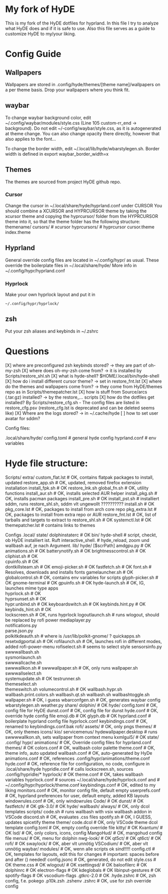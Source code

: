 # My fork of HyDE

This is my fork of the HyDE dotfiles for hyprland. In this file I try to analyze what HyDE does and if it is safe to use. Also this file serves as a guide to customize HyDE to my/your liking.

# Config Guide

## Wallpapers

Wallpapers are stored in .config/hyde/themes/[theme name]/wallpapers on a per theme basis. Drop your wallpapers where you think fit.

## waybar

To change waybar background color, edit ~/.config/waybar/modules/style.css (Line 105 custom-rr_end -> background). Do not edit ~/-config/waybar/style.css, as it is autogenerated at theme change.
You can also change opacity there directly, however that also applies to the font...

To change the border width, edit ~/.local/lib/hyde/wbarstylegen.sh. Border width is defined in export waybar_border_width=x

## Themes

The themes are sourced from project HyDE github repo.

### Cursor

Change the cursor in ~/.local/share/hyde/hyprland.conf under CURSOR
You should combine a XCURSOR and HYPRCURSOR theme by taking the xcursor theme and copying the hyprcursor/ folder from the HYPRCURSOR theme into it, so that the theme folder has the following structure:
    themename/
        cursors/ # xcursor
        hyprcursors/ # hyprcursor
        cursor.theme
        index.theme

## Hyprland

General override config files are located in ~/.config/hypr/ as usual. These override the boilerplate files in ~/.local/share/hyde/ 
More info in ~/.config/hypr/hyprland.conf

### Hyprlock

Make your own hyprlock layout and put it in

    ~/.config/hypr/hyprlock/

## zsh

Put your zsh aliases and keybinds in ~/.zshrc


# Questions

[X] where are preconfigured zsh keybinds stored? -> they are part of oh-my-zsh
[X] where does oh-my-zsh come from? -> it is installed by Scripts/restore_shl.sh
[X] what is hyde-shell? $HOME/.local/bin/hyde-shell
[X] how do i install different cursor theme? -> set in restore_fnt.lst
[X] where do the themes and wallpapers come from? -> they come from HyDE/themes repo as in Scripts/themepatcher.lst
[X] how is stuff from Source/arcs (.tar.gz) installed? -> by the restore_... scripts
[X] how do the dotfiles get installed? By Scripts/restore_cfg.sh
    - The config files are listed in restore_cfg.psv (restore_cfg.lst is deprecated and can be deleted seems like)
[X] Where are the logs stored? -> in ~/.cache/hyde
[ ] how to set user avatar for sddm?



Config files:

.local/share/hyde/
    config.toml # general hyde config
    hyprland.conf # env variables

# Hyde file structure:

Scripts/
    extra/
        custom_flat.lst # OK, contains flatpak packages to install, updated
        restore_app.sh # OK, updated, removed firefox extension installation
        install_fpk.sh # OK
        restore_lnk.sh
    global_fn.sh # OK, utility functions
    install_aur.sh # OK, installs selected AUR helper
    install_pkg.sh # OK, installs pacman packages
    install_pre.sh # OK
    install_pst.sh # installiert sddm, runs restore_shl.sh, sddm vlt ungewollt ??????????
    install.sh # OK
    pkg_core.lst # OK, packages to install from arch core repo
    pkg_extra.lst # OK, packages to install from extra repo or AUR
    restore_fnt.lst # OK, list of tarballs and targets to extract to
    restore_shl.sh # OK
    systemctl.lst # OK
    themepatcher.lst # contains links to themes
    
Configs
    .local/
        state/
            dolphinstaterc # OK
        bin/
            hyde-shell      # script, checkt, ob HyDE installiert ist. Ruft interactive_shell.
                            # hyde_reload, zoom und wallbash auf, je nach Argument.
        lib/
            hyde/ [$scrPath]
                amdgpu.py   # OK
                animations.sh # OK
                batterynotify.sh # OK
                brightnesscontrol.sh # OK
                cliphist.sh	# OK      
                cpuinfo.sh # OK  
                dontkillsteam.sh # OK
                emoji-picker.sh # OK
                fastfetch.sh # OK
                font.sh	# Resolves, downloads and installs fonts
                gamelauncher.sh # OK
                globalcontrol.sh # OK, contains env variables for scripts
                glyph-picker.sh # OK
                gnome-terminal # OK	
                gpuinfo.sh # OK
                hyde-launch.sh # OK, IG, launches mime type apps	
                hyprlock.sh # OK	
                hyprsunset.sh # OK	
                hypr.unbind.sh # OK
                keyboardswitch.sh # OK
                keybinds.hint.py # OK	
                keybinds_hint.sh # OK	
                lockscreen.sh # OK, runs hyprlock
                logoutlaunch.sh # runs wlogout, should be replaced by rofi power 
                mediaplayer.py	   
                notifications.py   
                parse.json.py	   
                polkitkdeauth.sh # where is /usr/lib/polkit-gnome/ ?
                quickapps.sh	   
                resetxdgportal.sh # OK
                rofilaunch.sh # OK, launches rofi in different modes, added rofi-power-menu
                rofiselect.sh # seems to select style
                sensorsinfo.py
                swwwallbash.sh    
                sysmonlaunch.sh   
                swwwallcache.sh   
                swwwallkon.sh # 
                swwwallpaper.sh # OK, only runs wallpaper.sh
                swwwallselect.sh  
                systemupdate.sh # OK
                testrunner.sh     
                themeselect.sh    
                themeswitch.sh
                volumecontrol.sh # OK
                wallbash.hypr.sh
                wallbash.print.colors.sh
                wallbash.qt.sh
                wallbash.sh
                wallbashtoggle.sh
                wallpaper.sh # OK, i guess
                wbarconfgen.sh # OK, generates waybar config
                wbarstylegen.sh
                weather.py
        share/
            dolphin/ # OK
            hyde/
                config.toml # OK, config file for HyDE
                dunst.conf # OK, config file for dunst
                hyde.conf # OK, override hyde config file
                emoji.db # OK
                glyph.db # OK
                hyprland.conf # boilerplate hyprland config file
                hyprlock.conf
                keybindings.conf # OK, renamed to keybindings.conf.bak
                rofi/
                    assets/ # OK, only pngs
                    themes/ # OK, only themes
            icons/
            kio/ 
                servicemenus/
                    hydewallpaper.desktop # runs swwwwallkon.sh, sets wallpaper from context menu
            kxmlgui5/ # OK
        state/
    .config/
        hypr/
            animations/     # OK, Override config files for hyprland.conf
            themes/ # OK
                colors.conf # OK, wallbash color palette
                theme.conf # OK, theme info, auto updated
                wallbash.conf # OK, auto-generated by HyDe
            animations.conf # OK, references .config/hypr/animations/theme.conf
            hyde.conf # OK, reference file for configuration, no code, configure in .local/share/hyde 
            hypridle.conf # calls lockscreen.sh, sources .config/hypridle/*
            hyprlock/ # OK
                theme.conf # OK, takes wallbash variables 
            hyprlock.conf # sources ~/.local/share/hyde/hyprlock.conf and 
                          # ~/.config/hypr/hyprlock/theme.conf
            keybindings.conf # OK, edited to my liking
            monitors.conf # OK, monitor config file, default empty
            userprefs.conf # OK, hyprland preferences for user, default empty, added KB layouts
            windowrules.conf # OK, only windowrules
        Code/ # OK
        dunst/ # OK    
        fastfetch/ # OK
        gtk-3.0/ # OK
        hyde/
            wallbash/
                always/ # OK, only dcol templates
                scripts/
                    code.sh # runs wallbash with vsix wallbash addon in VSCode
                    discord.sh # OK, evaluates .css files
                    spotify.sh # OK, I GUESS, updates spicetify theme
                theme/
                    code.dcol # OK, only VSCode theme dcol template
            config.toml # OK, empty config override file
        kitty/ # OK
        Kvantum/ # OK
        lsd/ # OK, only colors, icons, config
        MangoHud/ # OK, mangohud config file
        menus/ # OK, menu for dolphin
        nwg-look/ # OK
        qt5ct/ # OK
        qt6ct/ # OK
        rofi/ # OK
        swaylock/ # OK, aber vlt unnötig
        VSCodium/ # OK, aber vlt unnötig
        waybar/
            modules/ # OK, wenn alle scripts ok sind!!!!!
            config.ctl # OK, templates for layouts, edit this for changes
                        # important: spaces before and after () needed!
            config.jsonc # OK, generated, do not edit
            style.css # OK
            theme.css # OK
        wlogout/ # OK
        xsettingsd/ # OK
        baloofilerc # OK
        dolphinrc # OK
        electron-flags # OK
        kdeglobals # OK
        libinput-gestures # OK
        spotify-flags # OK
        vscodium-flags
    .gtkrc-2.0 # OK
    .hyde.zshrc # OK, zsh config, f.e. pokego
    .p10k.zsh
    .zshenv
    .zshrc # OK, use for zsh override config

